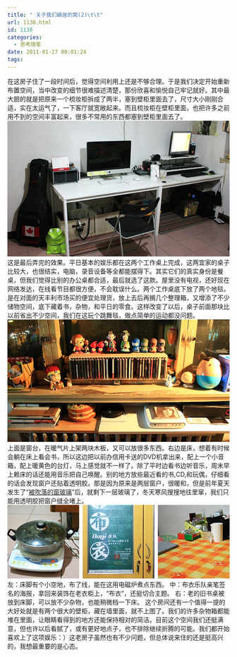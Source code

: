 ```yaml
---
title: " 关于我们蜗居的窝(2)\t\t"
url: 1138.html
id: 1138
categories:
  - 思考随笔
date: 2011-01-27 00:01:24
tags:
---
```


在这房子住了一段时间后，觉得空间利用上还是不够合理。于是我们决定开始重新布置空间，当中改变的细节很难描述清楚，那份欣喜和愉悦自己牢记就好。其中最大胆的就是把原来一个梳妆柜拆成了两半，塞到壁柜里面去了，尺寸大小刚刚合适，实在太运气了，一下客厅就宽敞起来。而且梳妆柜在壁柜里面，也把许多之前用不到的空间丰富起来，很多不常用的东西都塞到壁柜里面去了。 ![工作桌](../../images//2011/01/e5b7a5e4bd9ce6a18c.jpg "工作桌") 这是最后弄完的效果。平日基本的娱乐都在这两个工作桌上完成，这两宜家的桌子比较大，也很结实，电脑，录音设备等全都能摆得下。其实它们的真实身份是餐桌，但我们觉得比别的办公桌都合适，最后就选了这款。屋里没有电视，还好现在网络发达，在线看节目都很方便，不会耽误什么。两个工作桌底下放了两个地毯，是在对面的天丰利市场买的便宜处理货，放上去后再搁几个整理箱，又增添了不少储物空间，底下藏着书，杂物，和平日的零食。这样改变了以后，桌子前面那块比以前省出不少空间，我们在这玩个跳舞毯，做点简单的运动都没问题。 ![窗台](../../images//2011/01/e7aa97e58fb0.jpg "窗台") 上面是窗台，在暖气片上架两块木板，又可以放很多东西。右边是床，想着有时候会躺在床上看会书，所以这边把以前办信用卡送的DVD机拿出来，配上一个小音箱，配上暖黄色的台灯，马上感觉就不一样了。除了平时边看书边听音乐，周末早上赖床的话还能用音乐把自己唤醒。别的地方放些最近看的书,CD,和玩偶，仔细看的话会发现窗户还贴着透明胶。那是因为原来是两层窗户，很暖和，但是前年夏天发生了“[被吹落的窗玻璃](http://www.coletree.com/podcast/2009/07/26/)”后，就剩下一层玻璃了，冬天寒风搜搜地往里窜，我们只能用透明胶把窗户缝全堵上。 ![角落](../../images//2011/01/e8a792e890bd.jpg "角落") 左：床脚有个小空地，布了线，能在这用电磁炉煮点东西。 中：布衣乐队亲笔签名的海报，拿回来装饰在老衣柜上，“布衣”，还挺切合主题。 右：老的旧书桌被放到床脚，可以放不少杂物，也能稍微档一下床。 这个房间还有一个值得一提的大好处就是有两个很大的壁柜，藏在墙里面，就不上图了。我们的许多杂物箱都能堆在里面，让眼睛看得到的地方还能保持相对的简洁。目前这个空间我们还挺满意，但也许以后看腻了，或有更好地点子，也不排除继续折腾的可能。我们都开始喜欢上了这项娱乐：）这老房子虽然也有不少问题，但总体说来住的还是挺高兴的，我想最重要的是心态。